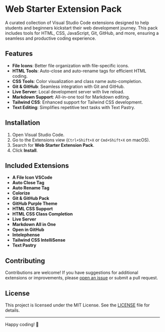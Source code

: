 # Web Starter Extension Pack

A curated collection of Visual Studio Code extensions designed to help students and beginners kickstart their web development journey. This pack includes tools for HTML, CSS, JavaScript, Git, GitHub, and more, ensuring a seamless and productive coding experience.

## Features

- **File Icons**: Better file organization with file-specific icons.
- **HTML Tools**: Auto-close and auto-rename tags for efficient HTML coding.
- **CSS Tools**: Color visualization and class name auto-completion.
- **Git & GitHub**: Seamless integration with Git and GitHub.
- **Live Server**: Local development server with live reload.
- **Markdown Support**: All-in-one tool for Markdown editing.
- **Tailwind CSS**: Enhanced support for Tailwind CSS development.
- **Text Editing**: Simplifies repetitive text tasks with Text Pastry.

## Installation

1. Open Visual Studio Code.
2. Go to the Extensions view (`Ctrl+Shift+X` or `Cmd+Shift+X` on macOS).
3. Search for **Web Starter Extension Pack**.
4. Click **Install**.

## Included Extensions

- **A File Icon VSCode**
- **Auto Close Tag**
- **Auto Rename Tag**
- **Colorize**
- **Git & GitHub Pack**
- **GitHub Purple Theme**
- **HTML CSS Support**
- **HTML CSS Class Completion**
- **Live Server**
- **Markdown All in One**
- **Open in GitHub**
- **Intelephense**
- **Tailwind CSS IntelliSense**
- **Text Pastry**

## Contributing

Contributions are welcome! If you have suggestions for additional extensions or improvements, please [open an issue](https://github.com/PrabothCharith/web-starter-extension-pack/issues) or submit a pull request.

## License

This project is licensed under the MIT License. See the [LICENSE]([LICENSE](https://github.com/PrabothCharith/web-starter-extension-pack/blob/main/LICENSE)) file for details.

---

Happy coding! 🌟